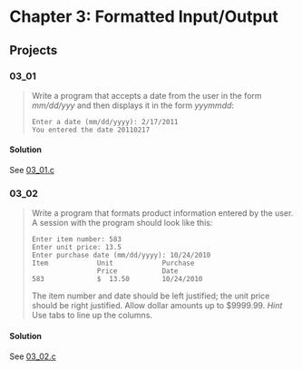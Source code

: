 # Chapter 3: Formatted Input/Output
## Projects

### 03_01
> Write a program that accepts a date from the user in the form *mm/dd/yyy* and then displays it in the form *yyymmdd*:
> ```
> Enter a date (mm/dd/yyyy): 2/17/2011
> You entered the date 20110217
> ```
#### Solution
See [03_01.c](03_01.c)

### 03_02
> Write a program that formats product information entered by the user. A session with the program should look like this:
> ```
> Enter item number: 583
> Enter unit price: 13.5
> Enter purchase date (mm/dd/yyyy): 10/24/2010
> Item            Unit            Purchase
>                 Price           Date
> 583             $  13.50        10/24/2010
> ```
> The item number and date should be left justified; the unit price should be right justified. Allow dollar amounts up to $9999.99. *Hint* Use tabs to line up the columns.
#### Solution
See [03_02.c](03_02.c)
